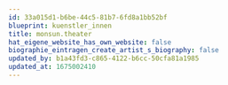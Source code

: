```yaml
---
id: 33a015d1-b6be-44c5-81b7-6fd8a1bb52bf
blueprint: kuenstler_innen
title: monsun.theater
hat_eigene_website_has_own_website: false
biographie_eintragen_create_artist_s_biography: false
updated_by: b1a43fd3-c865-4122-b6cc-50cfa81a1985
updated_at: 1675002410
---
```


